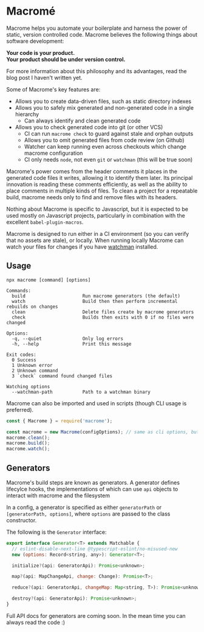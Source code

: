 # Macromé

Macrome helps you automate your boilerplate and harness the power of static, version controlled code. Macrome believes the following things about software development:

**Your code is your product.**  
**Your product should be under version control.**

For more information about this philosophy and its advantages, read the blog post I haven't written yet.

Some of Macrome's key features are:

- Allows you to create data-driven files, such as static directory indexes
- Allows you to safely mix generated and non-generated code in a single hierarchy
  - Can always identify and clean generated code
- Allows you to check generated code into git (or other VCS)
  - CI can run `macrome check` to guard against stale and orphan outputs
  - Allows you to omit generated files from code review (on Github)
  - Watcher can keep running even across checkouts which change macrome configuration
  - CI only needs `node`, not even `git` or `watchman` (this will be true soon)

Macrome's power comes from the header comments it places in the generated code files it writes, allowing it to identify them later. Its principal innovation is reading these comments efficiently, as well as the ability to place comments in multiple kinds of files. To clean a project for a repeatable build, macrome needs only to find and remove files with its headers.

Nothing about Macrome is specific to Javascript, but it is expected to be used mostly on Javascript projects, particularly in combination with the excellent `babel-plugin-macros`.

Macrome is designed to run either in a CI environment (so you can verify that no assets are stale), or locally. When running locally Macrome can watch your files for changes if you have [watchman](http://facebook.github.io/watchman/docs/install) installed.

## Usage

```
npx macrome [command] [options]

Commands:
  build                     Run macrome generators (the default)
  watch                     Build then then perform incremental rebuilds on changes
  clean                     Delete files create by macrome generators
  check                     Builds then exits with 0 if no files were changed

Options:
  -q, --quiet               Only log errors
  -h, --help                Print this message

Exit codes:
  0 Success
  1 Unknown error
  2 Unknown command
  3 `check` command found changed files

Watching options
  --watchman-path           Path to a watchman binary
```

Macrome can also be imported and used in scripts (though CLI usage is preferred).

```js
const { Macrome } = require('macrome');

const macrome = new Macrome(configOptions); // same as cli options, but camel case
macrome.clean();
macrome.build();
macrome.watch();
```

## Generators

Macrome's build steps are known as generators. A generator defines lifecylce hooks, the implementations of which can use `api` objects to interact with macrome and the filesystem

In a config, a generator is specified as either `generatorPath` or `[generatorPath, options]`, where `options` are passed to the class constructor.

The following is the `Generator` interface:

```js
export interface Generator<T> extends Matchable {
  // eslint-disable-next-line @typescript-eslint/no-misused-new
  new (options: Record<string, any>): Generator<T>;

  initialize?(api: GeneratorApi): Promise<unknown>;

  map?(api: MapChangeApi, change: Change): Promise<T>;

  reduce?(api: GeneratorApi, changeMap: Map<string, T>): Promise<unknown>;

  destroy?(api: GeneratorApi): Promise<unknown>;
}
```

Full API docs for generators are coming soon. In the mean time you can always read the code :)
